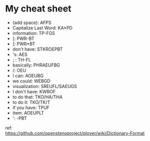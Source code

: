 # My cheat sheet

 * (add space): AFPS
 * Capitalize Last Word: KA*PD
 * information: TP-FGS   
 * [: PWR-BT
 * ]: PWR*BT
 * don't have: STKROEPBT
 * 's: AES
 * ; : TH-FL
 * basically: PHRAEUFBG
 * /: OEU
 * I can: AOEUBG
 * we could: WEBGD
 * visualization: SREUFL/SAEUGS
 * I don't have: KWROF
 * to do that: TKO/HA/THA
 * to do it: TKO/TK/T
 * if you have: TPUF
 * item: AOEUPLT
 * ': -PBT


ref:  
https://github.com/openstenoproject/plover/wiki/Dictionary-Format